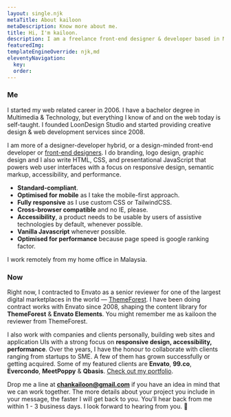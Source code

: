 ```yaml
---
layout: single.njk
metaTitle: About kailoon
metaDescription: Know more about me.
title: Hi, I'm kailoon.
description: I am a freelance front-end designer & developer based in Malaysia.
featuredImg:
templateEngineOverride: njk,md
eleventyNavigation:
  key: 
  order: 
---
```


<div class="col-start-1 col-end-6">

### Me

I started my web related career in 2006. I have a bachelor degree in Multimedia & Technology, but everything I know of and on the web today is self-taught. I founded LoonDesign Studio and started providing creative design & web development services since 2008.

I am more of a designer-developer hybrid, or a design-minded front-end developer or [front-end designers](https://bradfrost.com/blog/post/frontend-design/ "visit site"). I do branding, logo design, graphic design and I also write HTML, CSS, and presentational JavaScript that powers web user interfaces with a focus on responsive design, semantic markup, accessibility, and performance.

- **Standard-compliant**.
- **Optimised for mobile** as I take the mobile-first approach.
- **Fully responsive** as I use custom CSS or TailwindCSS.
- **Cross-browser compatible** and no IE, please.
- **Accessibility**, a product needs to be usable by users of assistive technologies by default, whenever possible.
- **Vanilla Javascript** whenever possible.
- **Optimised for performance** because page speed is google ranking factor.

I work remotely from my home office in Malaysia.

</div>

<div class="col-start-7 col-end-12">

### Now

Right now, I contracted to Envato as a senior reviewer for one of the largest digital marketplaces in the world — [ThemeForest](https://themeforest.net "goto themeforest"). I have been doing contract works with Envato since 2008, shaping the content library for **ThemeForest** & **Envato Elements**. You might remember me as kailoon the reviewer from ThemeForest.

I also work with companies and clients personally, building web sites and application UIs with a strong focus on **responsive design, accessibility, performance**. Over the years, I have the honour to collaborate with clients ranging from startups to SME. A few of them has grown successfully or getting acquired. Some of my featured clients are **Envato**, **99.co**, **Evercondo**, **MeetPoppy** & **Qbasis**. [Check out my portfolio](https://kailoon.com/works/).

Drop me a line at **chankailoon@gmail.com** if you have an idea in mind that we can work together. The more details about your project you include in your message, the faster I will get back to you. You’ll hear back from me within 1 - 3 business days. I look forward to hearing from you. 🙂

</div>
